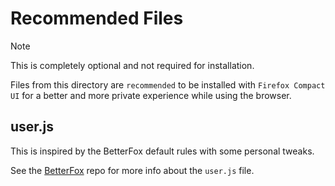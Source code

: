 # Recommended Files

> [!NOTE]
>
> This is completely optional and not required for installation.

Files from this directory are `recommended` to be installed with `Firefox Compact UI` for a better and more private experience while using the browser.

## user.js

This is inspired by the BetterFox default rules with some personal tweaks.

See the [BetterFox](https://github.com/yokoffing/Betterfox) repo for more info about the `user.js` file.
